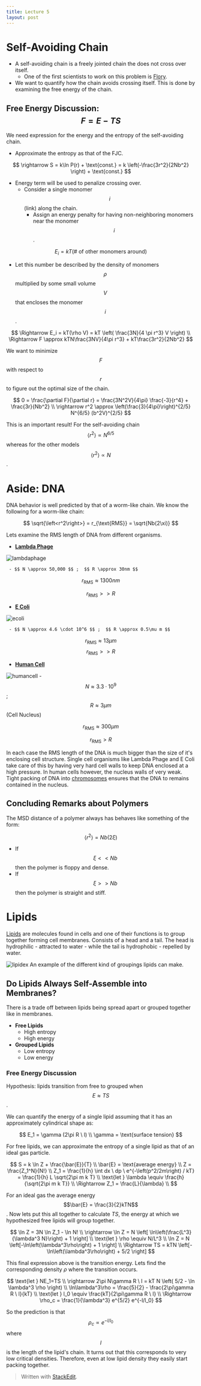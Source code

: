 ```yaml
---
title: Lecture 5
layout: post
---
```



# Self-Avoiding Chain
 - A self-avoiding chain is a freely jointed chain the does not cross over itself.
	 - One of the first scientists to work on this problem is [Flory](http://en.wikipedia.org/wiki/Paul_Flory).
 - We want to quantify how the chain avoids crossing itself. This is done by examining the free energy of the chain.

## Free Energy Discussion: $$F=E-TS$$
We need expression for the energy and the entropy of the self-avoiding chain.

 - Approximate the entropy as that of the FJC.
 
 $$ \rightarrow S = k\ln P(r) + \text{const.} = k \left(-\frac{3r^2}{2Nb^2} \right) + \text{const.} $$

 - Energy term will be used to penalize crossing over.
	 - Consider a single monomer $$i$$ (link) along the chain.
		 - Assign an energy penalty for having non-neighboring monomers near the monomer $$i$$.

$$ E_i = kT(\text{# of other monomers around}) $$

- Let this number be described by the density of monomers $$\rho$$ multiplied by some small volume $$V$$ that encloses the monomer $$i$$.

$$ 
\Rightarrow E_i = kT(\rho V) = kT \left( \frac{3N}{4 \pi r^3} V \right) \\
\Rightarrow F \approx kTN\frac{3NV}{4\pi r^3} + kT\frac{3r^2}{2Nb^2}
$$

We want to minimize $$F$$ with respect to $$r$$ to figure out the optimal size of the chain.

$$
0 = \frac{\partial F}{\partial r} = \frac{3N^2V}{4\pi} \frac{-3}{r^4} + \frac{3r}{Nb^2} \\
\rightarrow r^2 \approx \left(\frac{3}{4\pi}\right)^{2/5} N^{6/5} (b^2V)^{2/5}
$$

This is an important result! For the self-avoiding chain $$\left<r^2\right> \propto N^{6/5}$$ whereas for the other models $$\left<r^2\right> \propto N$$.

# Aside: DNA
DNA behavior is well predicted by that of a worm-like chain. We know the following for a worm-like chain:

$$ \sqrt{\left<r^2\right>} = r_{\text{RMS}} = \sqrt{Nb(2\xi)} $$

Lets examine the RMS length of DNA from different organisms.

 - [**Lambda Phage**](http://en.wikipedia.org/wiki/Lambda_phage)

 ![lambdaphage](http://upload.wikimedia.org/wikipedia/commons/thumb/f/fd/Phage_lambda_virion.svg/375px-Phage_lambda_virion.svg.png)

	 - $$ N \approx 50,000 $$ ;  $$ R \approx 30nm $$

$$ r_{\text{RMS}} \approx 1300nm $$

$$ r_{\text{RMS}} >> R $$

 -  [**E Coli**](http://en.wikipedia.org/wiki/Escherichia_coli)

 ![ecoli](http://www.nature-education.org/cell-ecoli.jpg)

	 - $$ N \approx 4.6 \cdot 10^6 $$ ;  $$ R \approx 0.5\mu m $$

$$ r_{\text{RMS}} \approx 13\mu m $$
$$ r_{\text{RMS}} >> R $$

 - [**Human Cell**](http://en.wikipedia.org/wiki/Eukaryote#Animal_cell)

![humancell](http://upload.wikimedia.org/wikipedia/commons/thumb/4/48/Animal_cell_structure_en.svg/525px-Animal_cell_structure_en.svg.png)
	 - $$ N \approx 3.3 \cdot 10^9 $$ ;  $$ R \approx 3\mu m $$ (Cell Nucleus)

$$ r_{\text{RMS}} \approx 300\mu m $$

$$ r_{\text{RMS}} > R $$

In each case the RMS length of the DNA is much bigger than the size of it's enclosing cell structure. Single cell organisms like Lambda Phage and E Coli take care of this by having very hard cell walls to keep DNA enclosed at a high pressure. In human cells however, the nucleus walls of very weak. Tight packing of DNA into [chromosomes](http://en.wikipedia.org/wiki/Chromosome) ensures that the DNA to remains contained in the nucleus.

## Concluding Remarks about Polymers
The MSD distance of a polymer always has behaves like something of the form:

$$ \left<r^2\right> = Nb(2\xi) $$

 - If $$\xi<<Nb$$ then the polymer is floppy and dense.
 - If $$\xi>>Nb$$ then the polymer is straight and stiff.


# Lipids

[Lipids](http://en.wikipedia.org/wiki/Lipid) are molecules found in cells and one of their functions is to group together forming cell membranes. Consists of a head and a tail. The head is hydrophilic - attracted to water - while the tail is hydrophobic - repelled by water.

![lipidex](http://upload.wikimedia.org/wikipedia/commons/thumb/c/c6/Phospholipids_aqueous_solution_structures.svg/331px-Phospholipids_aqueous_solution_structures.svg.png)
An example of the different kind of groupings lipids can make.

## Do Lipids Always Self-Assemble into Membranes?

There is a trade off between lipids being spread apart or grouped together like in membranes.

 - **Free Lipids**
	 - High entropy
	 - High energy
 - **Grouped Lipids**
	 - Low entropy
	 - Low energy

### Free Energy Discussion

Hypothesis: lipids transition from free to grouped when $$E \approx TS$$.

We can quantify the energy of a single lipid assuming that it has an approximately cylindrical shape as:

$$
E_1 = \gamma (2\pi R \ l) \\
\gamma = \text{surface tension}
$$

For free lipids, we can approximate the entropy of a single lipid as that of an ideal gas particle.

$$
S = k \ln Z + \frac{\bar{E}}{T} \\
\bar{E} = \text{average energy} \\
Z = \frac{Z_1^N}{N!} \\
Z_1 = \frac{1}{h} \int dx \ dp \ e^{-\left(p^2/2m\right) / kT} = \frac{1}{h} L \sqrt{2\pi m k T} \\
\text{let } \lambda \equiv  \frac{h}{\sqrt{2\pi m k T}} \\
\Rightarrow Z_1 = \frac{L}{\lambda} \\
$$

For an ideal gas the average energy $$\bar{E} = \frac{3}{2}kTN$$. Now lets put this all together to calculate $TS$, the energy at which we hypothesized free lipids will group together.

$$
\ln Z = 3N \ln Z_1 - \ln N! \\
\rightarrow \ln Z = N \left[ \ln\left(\frac{L^3}{\lambda^3 N}\right) + 1 \right] \\
\text{let } \rho \equiv N/L^3 \\
\ln Z = N \left[-\ln\left(\lambda^3\rho\right) + 1 \right] \\
\Rightarrow TS = kTN \left[-\ln\left(\lambda^3\rho\right) + 5/2 \right]
$$

This final expression above is the transition energy. Lets find the corresponding density $\rho$ where the transition occurs. 

$$
\text{let  } NE_1=TS \\
\rightarrow 2\pi N\gamma R \ l = kT N \left( 5/2 - \ln \lambda^3 \rho \right) \\
\ln\lambda^3\rho = \frac{5}{2} - \frac{2\pi\gamma R \ l}{kT} \\
\text{let } l_0 \equiv \frac{kT}{2\pi\gamma R \ l} \\ 
\Rightarrow \rho_c = \frac{1}{\lambda^3} e^{5/2} e^{-l/l_0}
$$

So the prediction is that $$\rho_c \propto e^{-l/l_0}$$ where $$l$$ is the length of the lipid's chain. It turns out that this corresponds to very low critical densities. Therefore, even at low lipid density they easily start packing together.
  

> Written with [StackEdit](https://stackedit.io/).
